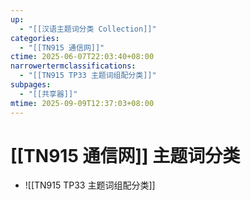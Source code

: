 ```yaml
---
up:
  - "[[汉语主题词分类 Collection]]"
categories:
  - "[[TN915 通信网]]"
ctime: 2025-06-07T22:03:40+08:00
narrowertermclassifications:
  - "[[TN915 TP33 主题词组配分类]]"
subpages:
  - "[[共享器]]"
mtime: 2025-09-09T12:37:03+08:00
---
```


# [[TN915 通信网]] 主题词分类

- ![[TN915 TP33 主题词组配分类]]
